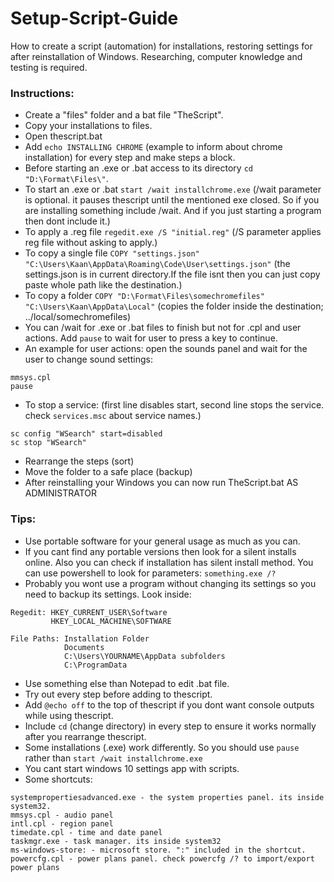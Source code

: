 # Setup-Script-Guide
How to create a script (automation) for installations, restoring settings for after reinstallation of Windows. Researching, computer knowledge and testing is required.

### Instructions:
  - Create a "files" folder and a bat file "TheScript".
  - Copy your installations to files.
  - Open thescript.bat
  - Add ```echo INSTALLING CHROME``` (example to inform about chrome installation) for every step and make steps a block.
  - Before starting an .exe or .bat access to its directory ```cd "D:\Format\Files\"```.
  - To start an .exe or .bat ```start /wait installchrome.exe``` (/wait parameter is optional. it pauses thescript until the mentioned exe closed. So if you are installing something include /wait. And if you just starting a program then dont include it.)
  - To apply a .reg file ```regedit.exe /S "initial.reg"``` (/S parameter applies reg file without asking to apply.)
  - To copy a single file ```COPY "settings.json" "C:\Users\Kaan\AppData\Roaming\Code\User\settings.json"``` (the settings.json is in current directory.If the file isnt then you can just copy paste whole path like the destination.)
  - To copy a folder ```COPY "D:\Format\Files\somechromefiles" "C:\Users\Kaan\AppData\Local"``` (copies the folder inside the destination; ../local/somechromefiles)
  - You can /wait for .exe or .bat files to finish but not for .cpl and user actions. Add ```pause``` to wait for user to press a key to continue.
  - An example for user actions: open the sounds panel and wait for the user to change sound settings:
  ```
  mmsys.cpl
  pause
  ```
  - To stop a service: (first line disables start, second line stops the service. check ```services.msc``` about service names.)
  ```
  sc config "WSearch" start=disabled
  sc stop "WSearch"
  ```
  - Rearrange the steps (sort)
  - Move the folder to a safe place (backup)
  - After reinstalling your Windows you can now run TheScript.bat AS ADMINISTRATOR
  
### Tips:
  - Use portable software for your general usage as much as you can.
  - If you cant find any portable versions then look for a silent installs online. Also you can check if installation has silent install method. You can use powershell to look for parameters: ```something.exe /?```
  - Probably you wont use a program without changing its settings so you need to backup its settings. Look inside:
```
Regedit: HKEY_CURRENT_USER\Software
         HKEY_LOCAL_MACHINE\SOFTWARE
         
File Paths: Installation Folder
            Documents
            C:\Users\YOURNAME\AppData subfolders
            C:\ProgramData
```
  - Use something else than Notepad to edit .bat file.
  - Try out every step before adding to thescript.
  - Add ```@echo off``` to the top of thescript if you dont want console outputs while using thescript.
  - Include ```cd``` (change directory) in every step to ensure it works normally after you rearrange thescript.
  - Some installations (.exe) work differently. So you should use ```pause``` rather than ```start /wait installchrome.exe```
  - You cant start windows 10 settings app with scripts.
  - Some shortcuts:
```
systempropertiesadvanced.exe - the system properties panel. its inside system32.
mmsys.cpl - audio panel
intl.cpl - region panel
timedate.cpl - time and date panel
taskmgr.exe - task manager. its inside system32
ms-windows-store: - microsoft store. ":" included in the shortcut.
powercfg.cpl - power plans panel. check powercfg /? to import/export power plans
```
